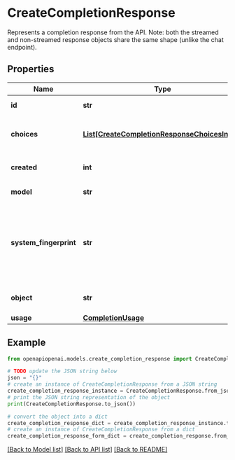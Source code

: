 # CreateCompletionResponse

Represents a completion response from the API. Note: both the streamed and non-streamed response objects share the same shape (unlike the chat endpoint). 

## Properties

Name | Type | Description | Notes
------------ | ------------- | ------------- | -------------
**id** | **str** | A unique identifier for the completion. | 
**choices** | [**List[CreateCompletionResponseChoicesInner]**](CreateCompletionResponseChoicesInner.md) | The list of completion choices the model generated for the input prompt. | 
**created** | **int** | The Unix timestamp (in seconds) of when the completion was created. | 
**model** | **str** | The model used for completion. | 
**system_fingerprint** | **str** | This fingerprint represents the backend configuration that the model runs with.  Can be used in conjunction with the &#x60;seed&#x60; request parameter to understand when backend changes have been made that might impact determinism.  | [optional] 
**object** | **str** | The object type, which is always \&quot;text_completion\&quot; | 
**usage** | [**CompletionUsage**](CompletionUsage.md) |  | [optional] 

## Example

```python
from openapiopenai.models.create_completion_response import CreateCompletionResponse

# TODO update the JSON string below
json = "{}"
# create an instance of CreateCompletionResponse from a JSON string
create_completion_response_instance = CreateCompletionResponse.from_json(json)
# print the JSON string representation of the object
print(CreateCompletionResponse.to_json())

# convert the object into a dict
create_completion_response_dict = create_completion_response_instance.to_dict()
# create an instance of CreateCompletionResponse from a dict
create_completion_response_form_dict = create_completion_response.from_dict(create_completion_response_dict)
```
[[Back to Model list]](../README.md#documentation-for-models) [[Back to API list]](../README.md#documentation-for-api-endpoints) [[Back to README]](../README.md)


